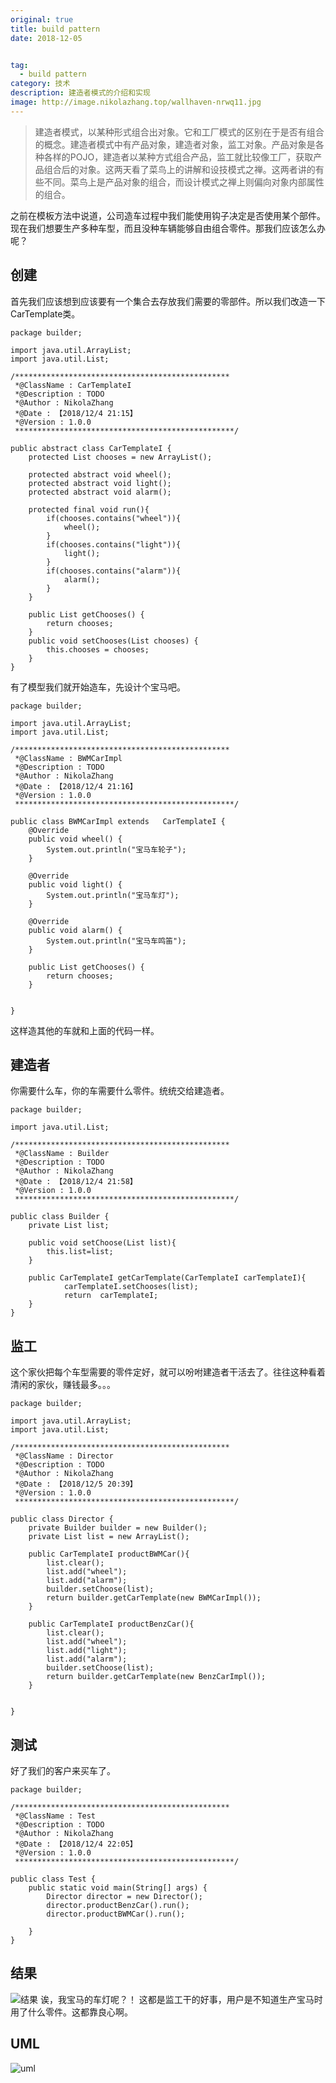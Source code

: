 ```yaml
---
original: true
title: build pattern
date: 2018-12-05


tag:
  - build pattern
category: 技术
description: 建造者模式的介绍和实现
image: http://image.nikolazhang.top/wallhaven-nrwq11.jpg
---
```


> 建造者模式，以某种形式组合出对象。它和工厂模式的区别在于是否有组合的概念。建造者模式中有产品对象，建造者对象，监工对象。产品对象是各种各样的POJO，建造者以某种方式组合产品，监工就比较像工厂，获取产品组合后的对象。这两天看了菜鸟上的讲解和设技模式之禅。这两者讲的有些不同。菜鸟上是产品对象的组合，而设计模式之禅上则偏向对象内部属性的组合。

<!--more-->

之前在模板方法中说道，公司造车过程中我们能使用钩子决定是否使用某个部件。现在我们想要生产多种车型，而且没种车辆能够自由组合零件。那我们应该怎么办呢？

## 创建
首先我们应该想到应该要有一个集合去存放我们需要的零部件。所以我们改造一下CarTemplate类。
```
package builder;

import java.util.ArrayList;
import java.util.List;

/************************************************
 *@ClassName : CarTemplateI
 *@Description : TODO
 *@Author : NikolaZhang
 *@Date : 【2018/12/4 21:15】
 *@Version : 1.0.0
 *************************************************/

public abstract class CarTemplateI {
    protected List chooses = new ArrayList();

    protected abstract void wheel();
    protected abstract void light();
    protected abstract void alarm();

    protected final void run(){
        if(chooses.contains("wheel")){
            wheel();
        }
        if(chooses.contains("light")){
            light();
        }
        if(chooses.contains("alarm")){
            alarm();
        }
    }

    public List getChooses() {
        return chooses;
    }
    public void setChooses(List chooses) {
        this.chooses = chooses;
    }
}

```
有了模型我们就开始造车，先设计个宝马吧。
```
package builder;

import java.util.ArrayList;
import java.util.List;

/************************************************
 *@ClassName : BWMCarImpl
 *@Description : TODO
 *@Author : NikolaZhang
 *@Date : 【2018/12/4 21:16】
 *@Version : 1.0.0
 *************************************************/

public class BWMCarImpl extends   CarTemplateI {
    @Override
    public void wheel() {
        System.out.println("宝马车轮子");
    }

    @Override
    public void light() {
        System.out.println("宝马车灯");
    }

    @Override
    public void alarm() {
        System.out.println("宝马车鸣笛");
    }

    public List getChooses() {
        return chooses;
    }


}

```
这样造其他的车就和上面的代码一样。

## 建造者
你需要什么车，你的车需要什么零件。统统交给建造者。
```
package builder;

import java.util.List;

/************************************************
 *@ClassName : Builder
 *@Description : TODO
 *@Author : NikolaZhang
 *@Date : 【2018/12/4 21:58】
 *@Version : 1.0.0
 *************************************************/

public class Builder {
    private List list;

    public void setChoose(List list){
        this.list=list;
    }

    public CarTemplateI getCarTemplate(CarTemplateI carTemplateI){
            carTemplateI.setChooses(list);
            return  carTemplateI;
    }
}

```

## 监工
这个家伙把每个车型需要的零件定好，就可以吩咐建造者干活去了。往往这种看着清闲的家伙，赚钱最多。。。
```
package builder;

import java.util.ArrayList;
import java.util.List;

/************************************************
 *@ClassName : Director
 *@Description : TODO
 *@Author : NikolaZhang
 *@Date : 【2018/12/5 20:39】
 *@Version : 1.0.0
 *************************************************/

public class Director {
    private Builder builder = new Builder();
    private List list = new ArrayList();

    public CarTemplateI productBWMCar(){
        list.clear();
        list.add("wheel");
        list.add("alarm");
        builder.setChoose(list);
        return builder.getCarTemplate(new BWMCarImpl());
    }

    public CarTemplateI productBenzCar(){
        list.clear();
        list.add("wheel");
        list.add("light");
        list.add("alarm");
        builder.setChoose(list);
        return builder.getCarTemplate(new BenzCarImpl());
    }


}

```

## 测试
好了我们的客户来买车了。
```
package builder;

/************************************************
 *@ClassName : Test
 *@Description : TODO
 *@Author : NikolaZhang
 *@Date : 【2018/12/4 22:05】
 *@Version : 1.0.0
 *************************************************/

public class Test {
    public static void main(String[] args) {
        Director director = new Director();
        director.productBenzCar().run();
        director.productBWMCar().run();

    }
}

```

## 结果
![结果](/images/article/181205/res.png)
诶，我宝马的车灯呢？！
这都是监工干的好事，用户是不知道生产宝马时用了什么零件。这都靠良心啊。

## UML
![uml](/images/article/181205/uml.png)
